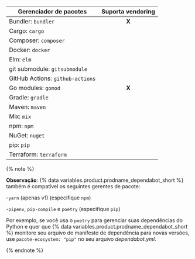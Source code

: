 | Gerenciador de pacotes           | Suporta vendoring |
| -------------------------------- |:-----------------:|
| Bundler: `bundler`               |       **X**       |
| Cargo: `cargo`                   |                   |
| Composer: `composer`             |                   |
| Docker: `docker`                 |                   |
| Elm: `elm`                       |                   |
| git submodule: `gitsubmodule`    |                   |
| GitHub Actions: `github-actions` |                   |
| Go modules: `gomod`              |       **X**       |
| Gradle: `gradle`                 |                   |
| Maven: `maven`                   |                   |
| Mix: `mix`                       |                   |
| npm: `npm`                       |                   |
| NuGet: `nuget`                   |                   |
| pip: `pip`                       |                   |
| Terraform: `terraform`           |                   |

{% note %}

**Observação**: {% data variables.product.prodname_dependabot_short %} também é compatível os seguintes gerentes de pacote:

-`yarn` (apenas v1) (especifique `npm`)

-`pipenv`, `pip-compile` e `poetry` (especifique `pip`)

Por exemplo, se você usa o `poetry` para gerenciar suas dependências do Python e quer que {% data variables.product.prodname_dependabot_short %} monitore seu arquivo de manifesto de dependência para novas versões, use `pacote-ecosystem: "pip"` no seu arquivo *dependabot.yml*.

{% endnote %}
